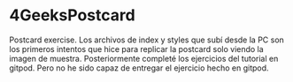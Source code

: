 # 4GeeksPostcard
Postcard exercise.
Los archivos de index y styles que subí desde la PC son los primeros intentos que hice para replicar la postcard solo viendo la imagen de muestra. 
Posteriormente completé los ejercicios del tutorial en gitpod. Pero no he sido capaz de entregar el ejercicio hecho en gitpod.
